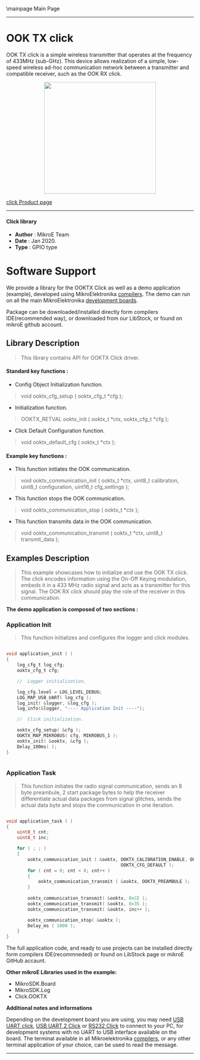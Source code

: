 \mainpage Main Page
 
---
# OOK TX click

OOK TX click is a simple wireless transmitter that operates at the frequency of 433MHz (sub-GHz). This device allows realization of a simple, low-speed wireless ad-hoc communication network between a transmitter and compatible receiver, such as the OOK RX click.

<p align="center">
  <img src="https://download.mikroe.com/images/click_for_ide/ooktx_click.png" height=300px>
</p>

[click Product page](<https://www.mikroe.com/ook-tx-click>)

---

#### Click library 

- **Author**        : MikroE Team
- **Date**          : Jan 2020.
- **Type**          : GPIO type

# Software Support

We provide a library for the OOKTX Click 
as well as a demo application (example), developed using MikroElektronika 
[compilers](https://shop.mikroe.com/compilers). 
The demo can run on all the main MikroElektronika [development boards](https://shop.mikroe.com/development-boards).

Package can be downloaded/installed directly form compilers IDE(recommended way), or downloaded from our LibStock, or found on mikroE github account. 

## Library Description

> This library contains API for OOKTX Click driver.

#### Standard key functions :

- Config Object Initialization function.
> void ooktx_cfg_setup ( ooktx_cfg_t *cfg ); 
 
- Initialization function.
> OOKTX_RETVAL ooktx_init ( ooktx_t *ctx, ooktx_cfg_t *cfg );

- Click Default Configuration function.
> void ooktx_default_cfg ( ooktx_t *ctx );


#### Example key functions :

- This function initiates the OOK communication.
> void ooktx_communication_init ( ooktx_t *ctx, uint8_t calibration, 
                                  uint8_t configuration, uint16_t cfg_settings );
 
- This function stops the OOK communication.
> void ooktx_communication_stop ( ooktx_t *ctx );

- This function transmits data in the OOK communication.
> void ooktx_communication_transmit ( ooktx_t *ctx, uint8_t transmit_data );

## Examples Description

> This example showcases how to initialize and use the OOK TX click. The click encodes information
  using the On-Off Keying modulation, embeds it in a 433 MHz radio signal and acts as a transmitter
  for this signal. The OOK RX click should play the role of the receiver in this communication.

**The demo application is composed of two sections :**

### Application Init 

> This function initializes and configures the logger and click modules. 

```c

void application_init ( )
{
    log_cfg_t log_cfg;
    ooktx_cfg_t cfg;

    //  Logger initialization.

    log_cfg.level = LOG_LEVEL_DEBUG;
    LOG_MAP_USB_UART( log_cfg );
    log_init( &logger, &log_cfg );
    log_info(&logger, "---- Application Init ----");

    //  Click initialization.

    ooktx_cfg_setup( &cfg );
    OOKTX_MAP_MIKROBUS( cfg, MIKROBUS_1 );
    ooktx_init( &ooktx, &cfg );
    Delay_100ms( ); 
}
  
```

### Application Task

> This function initiates the radio signal communication, sends an 8 byte preambule, 2 start
  package bytes to help the receiver differentiate actual data packages from signal glitches,
  sends the actual data byte and stops the communication in one iteration.

```c

void application_task ( )
{
    uint8_t cnt;
    uint8_t inc;

    for ( ; ; )
    {
        ooktx_communication_init ( &ooktx, OOKTX_CALIBRATION_ENABLE, OOKTX_CONFIGURATION_ENABLE,
                                           OOKTX_CFG_DEFAULT );
        for ( cnt = 0; cnt < 8; cnt++ )
        {
            ooktx_communication_transmit ( &ooktx, OOKTX_PREAMBULE );
        }
        
        ooktx_communication_transmit( &ooktx, 0xCE );
        ooktx_communication_transmit( &ooktx, 0x35 );
        ooktx_communication_transmit( &ooktx, inc++ );

        ooktx_communication_stop( &ooktx );
        Delay_ms ( 1000 );
    }
} 

```

The full application code, and ready to use projects can be  installed directly form compilers IDE(recommneded) or found on LibStock page or mikroE GitHub accaunt.

**Other mikroE Libraries used in the example:** 

- MikroSDK.Board
- MikroSDK.Log
- Click.OOKTX

**Additional notes and informations**

Depending on the development board you are using, you may need 
[USB UART click](https://shop.mikroe.com/usb-uart-click), 
[USB UART 2 Click](https://shop.mikroe.com/usb-uart-2-click) or 
[RS232 Click](https://shop.mikroe.com/rs232-click) to connect to your PC, for 
development systems with no UART to USB interface available on the board. The 
terminal available in all Mikroelektronika 
[compilers](https://shop.mikroe.com/compilers), or any other terminal application 
of your choice, can be used to read the message.

---
